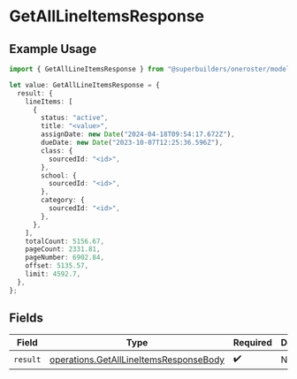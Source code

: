 # GetAllLineItemsResponse

## Example Usage

```typescript
import { GetAllLineItemsResponse } from "@superbuilders/oneroster/models/operations";

let value: GetAllLineItemsResponse = {
  result: {
    lineItems: [
      {
        status: "active",
        title: "<value>",
        assignDate: new Date("2024-04-18T09:54:17.672Z"),
        dueDate: new Date("2023-10-07T12:25:36.596Z"),
        class: {
          sourcedId: "<id>",
        },
        school: {
          sourcedId: "<id>",
        },
        category: {
          sourcedId: "<id>",
        },
      },
    ],
    totalCount: 5156.67,
    pageCount: 2331.81,
    pageNumber: 6902.84,
    offset: 5135.57,
    limit: 4592.7,
  },
};
```

## Fields

| Field                                                                                            | Type                                                                                             | Required                                                                                         | Description                                                                                      |
| ------------------------------------------------------------------------------------------------ | ------------------------------------------------------------------------------------------------ | ------------------------------------------------------------------------------------------------ | ------------------------------------------------------------------------------------------------ |
| `result`                                                                                         | [operations.GetAllLineItemsResponseBody](../../models/operations/getalllineitemsresponsebody.md) | :heavy_check_mark:                                                                               | N/A                                                                                              |
